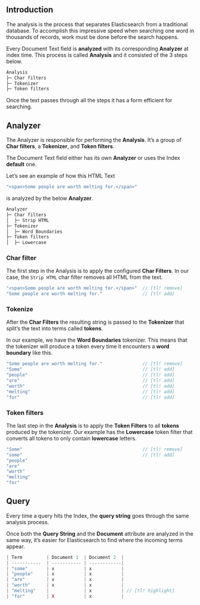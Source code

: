 ## Introduction
The analysis is the process that separates Elasticsearch from a traditional database. To accomplish this impressive speed when searching one word in thousands of records, work must be done before the search happens.

Every Document Text field is **analyzed** with its corresponding **Analyzer** at index time. This process is called **Analysis** and it consisted of the 3 steps below. 

```bash
Analysis
├─ Char filters
├─ Tokenizer
├─ Token filters
```

Once the text passes through all the steps it has a form efficient for searching.

## Analyzer
The Analyzer is responsible for performing the **Analysis**. It’s a group of **Char filters**, a **Tokenizer**, and **Token filters**. 

The Document Text field either has its own **Analyzer** or uses the Index **default** one.

Let’s see an example of how this HTML Text

```php
"<span>Some people are worth melting for.</span>"
```

is analyzed by the below **Analyzer**.
```bash
Analyzer
├─ Char filters
│  ├─ Strip HTML
├─ Tokenizer
│  ├─ Word Boundaries
├─ Token filters
│  ├─ Lowercase
```


### Char filter
The first step in the Analysis is to apply the configured **Char Filters**. In our case, the `Strip HTML` char filter removes all HTML from the text.
```php
"<span>Some people are worth melting for.</span>"  // [tl! remove]
"Some people are worth melting for."               // [tl! add]
```

### Tokenize
After the **Char Filters** the resulting string is passed to the **Tokenizer** that split’s the text into terms called **tokens**.

In our example, we have the **Word Boundaries** tokenizer. This means that the tokenizer will produce a token every time it encounters a **word boundary** like this.
```php
"Some people are worth melting for."               // [tl! remove]
"Some"                                             // [tl! add]
"people"                                           // [tl! add]
"are"                                              // [tl! add]
"worth"                                            // [tl! add]
"melting"                                          // [tl! add]
"for"                                              // [tl! add]
```

### Token filters
The last step in the **Analysis** is to apply the **Token Filters** to all **tokens** produced by the tokenizer. Our example has the **Lowercase** token filter that converts all tokens to only contain **lowercase** letters.
```php
"Some"                                             // [tl! remove]
"some"                                             // [tl! add]
"people"                                          
"are"                                             
"worth"                                           
"melting"                                         
"for"                                             
```

## Query
Every time a query hits the Index, the **query string** goes through the same analysis process.

Once both the **Query String** and the **Document** attribute are analyzed in the same way, it’s easier for Elasticsearch to find where the incoming terms appear. 
```php
| Term         | Document 1  | Document 2  |
| -----------  | ----------- | ------------|
| "some"       | x           | x           |
| "people"     | x           | x           |
| "are"        | x           | x           |
| "worth"      | x           | x           |
| "melting"    |             | x           | // [tl! highlight]
| "for"        | X           | x           |
```

